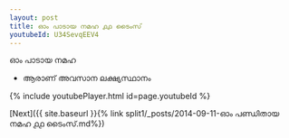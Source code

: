 ```yaml
---
layout: post
title: ഓം പാടായ നമഹ ൧൧ ടൈംസ്
youtubeId: U34SevqEEV4
---
```

 
 
 ഓം പാടായ നമഹ 
 
 -  ആരാണ് അവസാന ലക്ഷ്യസ്ഥാനം 
 
  
 
  
 
 
 
 
 
 


{% include youtubePlayer.html id=page.youtubeId %}
 
[Next]({{ site.baseurl }}{% link  split1/_posts/2014-09-11-ഓം പണ്ഡിതായ നമഹ ൧൧ ടൈംസ്.md%})
 
